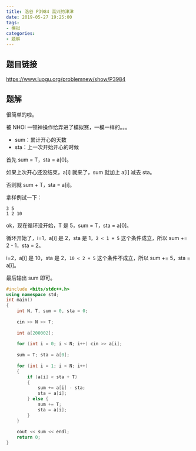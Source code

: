 ```yaml
---
title: 洛谷 P3984 高兴的津津
date: 2019-05-27 19:25:00
tags:
- 模拟
categories: 
- 题解
---
```


## 题目链接

https://www.luogu.org/problemnew/show/P3984

<!-- More -->

## 题解

很简单的啦。

被 NHOI 一顿神操作给弄进了模拟赛，一模一样的。。。

- sum：累计开心的天数
- sta：上一次开始开心的时候

首先 sum = T，sta = a[0]。

如果上次开心还没结束，a[i] 就来了，sum 就加上 a[i] 减去 sta。

否则就 sum + T，sta = a[i]。

拿样例试一下：

```
3 5
1 2 10
```

ok，现在循环没开始，T 是 5，sum = T，sta = a[0]。

循环开始了，i=1，a[i] 是 2，sta 是 1，`2 < 1 + 5` 这个条件成立，所以 sum += 2 - 1，sta = 2。

i=2，a[i] 是 10，sta 是 2，`10 < 2 + 5` 这个条件不成立，所以 sum += 5，sta = a[i]。

最后输出 sum 即可。

```cpp
#include <bits/stdc++.h>
using namespace std;
int main()
{
	int N, T, sum = 0, sta = 0;
	
	cin >> N >> T;
	
	int a[200002];
	
	for (int i = 0; i < N; i++) cin >> a[i];
	
	sum = T; sta = a[0];
	
	for (int i = 1; i < N; i++)
	{
		if (a[i] < sta + T)
		{
			sum += a[i] - sta;
			sta = a[i];
		} else {
			sum += T;
			sta = a[i];
		}
	}
	
	cout << sum << endl;
	return 0;
}
```